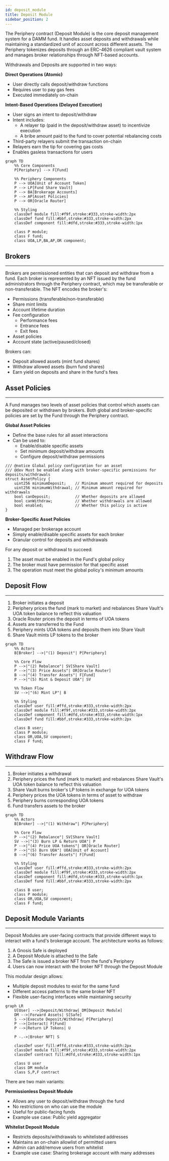 ```yaml
---
id: deposit_module
title: Deposit Module
sidebar_position: 2
---
```


The Periphery contract (Deposit Module) is the core deposit management system for a DAMM fund. It handles asset deposits and withdrawals while maintaining a standardized unit of account across different assets. The Periphery tokenizes deposits through an ERC-4626 compliant vault system and manages broker relationships through NFT-based accounts.

Withdrawals and Deposits are supported in two ways:

**Direct Operations (Atomic)**
- User directly calls deposit/withdraw functions
- Requires user to pay gas fees
- Executed immediately on-chain

**Intent-Based Operations (Delayed Execution)**
- User signs an intent to deposit/withdraw
- Intent includes:
  - A relayer tip (paid in the deposit/withdraw asset) to incentivize execution
  - A bribe amount paid to the fund to cover potential rebalancing costs
- Third-party relayers submit the transaction on-chain
- Relayers earn the tip for covering gas costs
- Enables gasless transactions for users

```mermaid
graph TD
    %% Core Components
    P[Periphery] --> F[Fund]
    
    %% Periphery Components
    P --> UOA[Unit of Account Token]
    P --> LP[Fund Share Vault]
    P --> BA[Brokerage Accounts]
    P --> AP[Asset Policies]
    P --> OR[Oracle Router]
    
    %% Styling
    classDef module fill:#f9f,stroke:#333,stroke-width:2px
    classDef fund fill:#bbf,stroke:#333,stroke-width:2px
    classDef component fill:#dfd,stroke:#333,stroke-width:1px
    
    class P module;
    class F fund;
    class UOA,LP,BA,AP,OR component;
```

## Brokers
---

Brokers are permissioned entities that can deposit and withdraw from a fund. Each broker is represented by an NFT issued by the fund administrators through the Periphery contract, which may be transferable or non-transferable. The NFT encodes the broker's:

- Permissions (transferable/non-transferable)
- Share mint limits
- Account lifetime duration
- Fee configuration
  - Performance fees
  - Entrance fees
  - Exit fees
- Asset policies
- Account state (active/paused/closed)

Brokers can:
- Deposit allowed assets (mint fund shares)
- Withdraw allowed assets (burn fund shares)
- Earn yield on deposits and share in the fund's fees

## Asset Policies
---

A Fund manages two levels of asset policies that control which assets can be deposited or withdrawn by brokers. Both global and broker-specific policies are set by the Fund through the Periphery contract.

**Global Asset Policies**
- Define the base rules for all asset interactions
- Can be used to:
  - Enable/disable specific assets
  - Set minimum deposit/withdraw amounts
  - Configure deposit/withdraw permissions

```solidity
/// @notice Global policy configuration for an asset
/// @dev Must be enabled along with broker-specific permissions for deposits/withdrawals
struct AssetPolicy {
    uint256 minimumDeposit;    // Minimum amount required for deposits
    uint256 minimumWithdrawal; // Minimum amount required for withdrawals
    bool canDeposit;           // Whether deposits are allowed
    bool canWithdraw;          // Whether withdrawals are allowed
    bool enabled;              // Whether this policy is active
}
```

**Broker-Specific Asset Policies**
- Managed per brokerage account
- Simply enable/disable specific assets for each broker
- Granular control for deposits and withdrawals

For any deposit or withdrawal to succeed:
1. The asset must be enabled in the Fund's global policy
2. The broker must have permission for that specific asset
3. The operation must meet the global policy's minimum amounts

## Deposit Flow
---

1. Broker initiates a deposit
2. Periphery prices the fund (mark to market) and rebalances Share Vault's UOA token balance to reflect this valuation
3. Oracle Router prices the deposit in terms of UOA tokens
4. Assets are transferred to the Fund
5. Periphery mints UOA tokens and deposits them into Share Vault
6. Share Vault mints LP tokens to the broker

```mermaid
graph TD
    %% Actors
    B[Broker] -->|"(1) Deposit"| P[Periphery]
    
    %% Core Flow
    P -->|"(2) Rebalance"| SV[Share Vault]
    P -->|"(3) Price Assets"| OR[Oracle Router]
    B -->|"(4) Transfer Assets"| F[Fund]
    P -->|"(5) Mint & Deposit UOA"| SV
    
    %% Token Flow
    SV -->|"(6) Mint LP"| B
    
    %% Styling
    classDef user fill:#ffd,stroke:#333,stroke-width:2px
    classDef module fill:#f9f,stroke:#333,stroke-width:2px
    classDef component fill:#dfd,stroke:#333,stroke-width:1px
    classDef fund fill:#bbf,stroke:#333,stroke-width:2px
    
    class B user;
    class P module;
    class OR,UOA,SV component;
    class F fund;
```

## Withdraw Flow
---

1. Broker initiates a withdrawal
2. Periphery prices the fund (mark to market) and rebalances Share Vault's UOA token balance to reflect this valuation
3. Share Vault burns broker's LP tokens in exchange for UOA tokens
4. Periphery prices the UOA tokens in terms of asset to withdraw
5. Periphery burns corresponding UOA tokens
6. Fund transfers assets to the broker

```mermaid
graph TD
    %% Actors
    B[Broker] -->|"(1) Withdraw"| P[Periphery]
    
    %% Core Flow
    P -->|"(2) Rebalance"| SV[Share Vault]
    SV -->|"(3) Burn LP & Return UOA"| P
    P -->|"(4) Price UOA tokens"| OR[Oracle Router]
    P -->|"(5) Burn UOA"| UOA[Unit of Account]
    B -->|"(6) Transfer Assets"| F[Fund]
    
    %% Styling
    classDef user fill:#ffd,stroke:#333,stroke-width:2px
    classDef module fill:#f9f,stroke:#333,stroke-width:2px
    classDef component fill:#dfd,stroke:#333,stroke-width:1px
    classDef fund fill:#bbf,stroke:#333,stroke-width:2px
    
    class B user;
    class P module;
    class OR,UOA,SV component;
    class F fund;
```

## Deposit Module Variants
---

Deposit Modules are user-facing contracts that provide different ways to interact with a fund's brokerage account. The architecture works as follows:

1. A Gnosis Safe is deployed
2. A Deposit Module is attached to the Safe
3. The Safe is issued a broker NFT from the fund's Periphery
4. Users can now interact with the broker NFT through the Deposit Module

This modular design allows:
- Multiple deposit modules to exist for the same fund
- Different access patterns to the same broker NFT
- Flexible user-facing interfaces while maintaining security

```mermaid
graph LR
    U[User] -->|Deposit/Withdraw| DM[Deposit Module]
    DM -->|Forward Assets| S[Safe]
    S -->|Execute Deposit/Withdraw| P[Periphery]
    P -->|Interact| F[Fund]
    P -->|Return LP Tokens| U
    
    P -.->|Broker NFT| S
    
    classDef user fill:#ffd,stroke:#333,stroke-width:2px
    classDef module fill:#f9f,stroke:#333,stroke-width:2px
    classDef contract fill:#dfd,stroke:#333,stroke-width:1px
    
    class U user
    class DM module
    class S,P,F contract
```
There are two main variants:

**Permissionless Deposit Module**
- Allows any user to deposit/withdraw through the fund
- No restrictions on who can use the module
- Useful for public-facing funds
- Example use case: Public yield aggregator

**Whitelist Deposit Module**
- Restricts deposits/withdrawals to whitelisted addresses
- Maintains an on-chain allowlist of permitted users
- Admin can add/remove users from whitelist
- Example use case: Sharing brokerage account with many addresses
